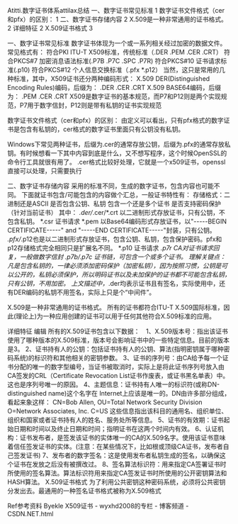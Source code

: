 Atitti.数字证书体系attilax总结
一、数字证书常见标准	1
数字证书文件格式（cer和pfx）的区别：	1
二、数字证书存储内容	2
X.509是一种非常通用的证书格式。	2
详细特征	2
X.509证书格式	3

一、数字证书常见标准
数字证书体现为一个或一系列相关经过加密的数据文件。常见格式有：
符合PKI ITU-T X509标准，传统标准（.DER .PEM .CER .CRT）
符合PKCS#7 加密消息语法标准(.P7B .P7C .SPC .P7R)
符合PKCS#10 证书请求标准(.p10)
符合PKCS#12 个人信息交换标准（.pfx *.p12）
当然，这只是常用的几种标准，其中，X509证书还分两种编码形式：
X.509 DER(Distinguished Encoding Rules)编码，后缀为： .DER .CER .CRT
X.509 BASE64编码，后缀为： .PEM .CER .CRT
X509是数字证书的基本规范，而P7和P12则是两个实现规范，P7用于数字信封，P12则是带有私钥的证书实现规范

数字证书文件格式（cer和pfx）的区别：
由定义可以看出，只有pfx格式的数字证书是包含有私钥的，cer格式的数字证书里面只有公钥没有私钥。

Windows下常见两种证书，后缀为.cer的通常存放公钥，后缀为.pfx的通常存放私钥。有时候想看一下其中内容到底是什么，又不想写程序，这个时候OpenSSL的命令行工具就很有用了。
.cer格式比较好处理，它就是一个x509证书，openssl直接可以处理，只需要执行


二、数字证书存储内容
采用的标准不同，生成的数字证书，包含内容也可能不同。
下面就证书包含/可能包含的内容做个汇总，一般证书特性有：
存储格式：二进制还是ASCII
是否包含公钥、私钥
包含一个还是多个证书
是否支持密码保护（针对当前证书）
其中：
*.der/*.cer/*.crt 以二进制形式存放证书，只有公钥，不包含私钥。
*.csr 证书请求
*.pem 以Base64编码形式存放证书，以"-----BEGIN CERTIFICATE-----" and "-----END CERTIFICATE-----"封装，只有公钥。
*.pfx/*.p12也是以二进制形式存放证书，包含公钥、私钥，包含保护密码。pfx和p12存储格式完全相同只是扩展名不同。
*.p10 证书请求
*.p7r CA对证书请求回复，一般做数字信封
*.p7b/*.p7c 证书链，可包含一个或多个证书。
理解关键点：
凡是包含私钥的，一律必须添加密码保护（加密私钥），因为按照习惯，公钥是可以公开的，私钥必须保护，所以明码证书以及未加保护的证书都不可能包含私钥，只有公钥，不用加密。
上文描述中，*.der均表示证书且有签名，实际使用中，还有DER编码的私钥不用签名，实际上只是个“中间件”。


X.509是一种非常通用的证书格式。
所有的证书都符合ITU-T X.509国际标准，因此(理论上)为一种应用创建的证书可以用于任何其他符合X.509标准的应用。


详细特征
编辑
所有的X.509证书包含以下数据：　1、X.509版本号：指出该证书使用了哪种版本的X.509标准，版本号会影响证书中的一些特定信息。目前的版本是3。
2、证书持有人的公钥：包括证书持有人的公钥、算法(指明密钥属于哪种密码系统)的标识符和其他相关的密钥参数。
3、证书的序列号：由CA给予每一个证书分配的唯一的数字型编号，当证书被取消时，实际上是将此证书序列号放入由CA签发的CRL（Certificate Revocation List证书作废表，或证书黑名单表）中。这也是序列号唯一的原因。
4、主题信息：证书持有人唯一的标识符(或称DN-distinguished name)这个名字在 Internet上应该是唯一的。DN由许多部分组成，看起来象这样：
CN=Bob Allen, OU=Total Network Security Division
O=Network Associates, Inc.
C=US
这些信息指出该科目的通用名、组织单位、组织和国家或者证书持有人的姓名、服务处所等信息。
5、证书的有效期：证书起始日期和时间以及终止日期和时间；指明证书在这两个时间内有效。
6、认证机构：证书发布者，是签发该证书的实体唯一的CA的X.509名字。使用该证书意味着信任签发证书的实体。(注意：在某些情况下，比如根或顶级CA证书，发布者自己签发证书)
7、发布者的数字签名：这是使用发布者私钥生成的签名，以确保这个证书在发放之后没有被撰改过。
8、签名算法标识符：用来指定CA签署证书时所使用的签名算法。算法标识符用来指定CA签发证书时所使用的公开密钥算法和HASH算法。
X.509证书格式
为了利用公共密钥这种密码系统，必须将公共密钥分发出去。最通用的一种签名证书格式被称为X.509格式


Ref参考资料
Byekle
X509证书 - wyxhd2008的专栏 - 博客频道 - CSDN.NET.html
